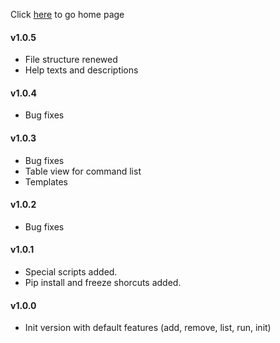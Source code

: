 Click [here](/python-script-manager) to go home page

#### v1.0.5
- File structure renewed
- Help texts and descriptions

#### v1.0.4
- Bug fixes

#### v1.0.3
- Bug fixes
- Table view for command list
- Templates

#### v1.0.2
- Bug fixes

#### v1.0.1
- Special scripts added.
- Pip install and freeze shorcuts added.

#### v1.0.0
- Init version with default features (add, remove, list, run, init)